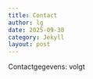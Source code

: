 ```yaml
---
title: Contact
author: lg
date: 2025-09-30
category: Jekyll
layout: post
---
```


Contactgegevens: volgt
